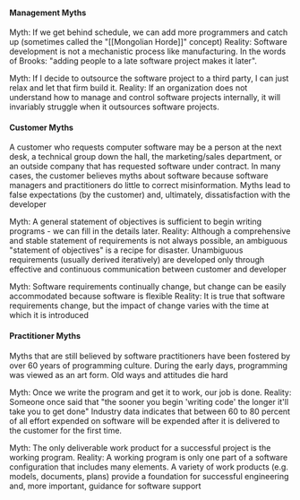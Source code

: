 #### Management Myths
Myth: If we get behind schedule, we can add more programmers and catch up (sometimes called the "[[Mongolian Horde]]" concept)
Reality: Software development is not a mechanistic process like manufacturing. In the words of Brooks: "adding people to a late software project makes it later".

Myth: If I decide to outsource the software project to a third party, I can just relax and let that firm build it.
Reality: If an organization does not understand how to manage and control software projects internally, it will invariably struggle when it outsources software projects.

#### Customer Myths
A customer who requests computer software may be a person at the next desk, a technical group down the hall, the marketing/sales department, or an outside company that has requested software under contract. In many cases, the customer believes myths about software because software managers and practitioners do little to correct misinformation. Myths lead to false expectations (by the customer) and, ultimately, dissatisfaction with the developer

Myth: A general statement of objectives is sufficient to begin writing programs - we can fill in the details later.
Reality: Although a comprehensive and stable statement of requirements is not always possible, an ambiguous "statement of objectives" is a recipe for disaster. Unambiguous requirements (usually derived iteratively) are developed only through effective and continuous communication between customer and developer

Myth: Software requirements continually change, but change can be easily accommodated because software is flexible
Reality: It is true that software requirements change, but the impact of change varies with the time at which it is introduced

#### Practitioner Myths
Myths that are still believed by software practitioners have been fostered by over 60 years of programming culture. During the early days, programming was viewed as an art form. Old ways and attitudes die hard

Myth: Once we write the program and get it to work, our job is done.
Reality: Someone once said that "the sooner you begin 'writing code' the longer it'll take you to get done" Industry data indicates that between 60 to 80 percent of all effort expended on software will be expended after it is delivered to the customer for the first time.

Myth: The only deliverable work product for a successful project is the working program.
Reality: A working program is only one part of a software configuration that includes many elements. A variety of work products (e.g. models, documents, plans) provide a foundation for successful engineering and, more important, guidance for software support